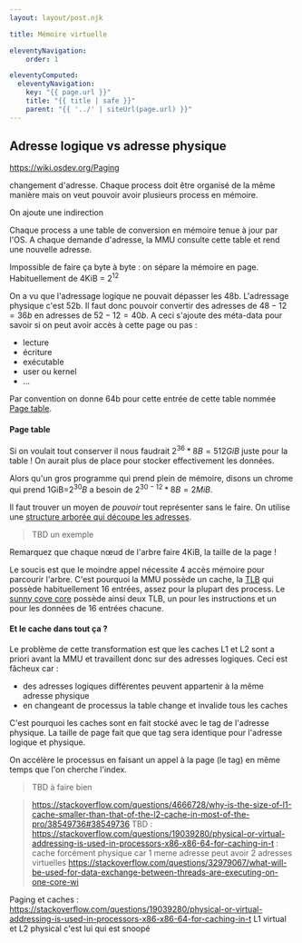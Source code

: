 ```yaml
---
layout: layout/post.njk

title: Mémoire virtuelle

eleventyNavigation:
    order: 1

eleventyComputed:
  eleventyNavigation:
    key: "{{ page.url }}"
    title: "{{ title | safe }}"
    parent: "{{ '../' | siteUrl(page.url) }}"
---
```


## Adresse logique vs adresse physique

<https://wiki.osdev.org/Paging>

changement d'adresse. Chaque process doit être organisé de la même manière mais on veut pouvoir avoir plusieurs process en mémoire.

On ajoute une indirection

Chaque process a une table de conversion en mémoire tenue à jour par l'OS. A chaque demande d'adresse, la MMU consulte cette table et rend une nouvelle adresse.

Impossible de faire ça byte à byte : on sépare la mémoire en page. Habituellement de 4KiB = $2^{12}$

On a vu que l'adressage logique ne pouvait dépasser les 48b. L'adressage physique c'est 52b. Il faut donc pouvoir convertir des adresses de $48-12 = 36b$ en adresses de $52-12=40b$. A ceci s'ajoute des méta-data pour savoir si on peut avoir accès à cette page ou pas :

- lecture
- écriture
- exécutable
- user ou kernel
- ...

Par convention on donne 64b pour cette entrée de cette table nommée [Page table](https://en.wikipedia.org/wiki/Page_table).

#### Page table

Si on voulait tout conserver il nous faudrait $2^{36} * 8B = 512GiB$ juste pour la table ! On aurait plus de place pour stocker effectivement les données.

Alors qu'un gros programme qui prend plein de mémoire, disons un chrome qui prend 1GiB=$2^{30}B$ a besoin de $2^{30-12} *8B = 2MiB$.

Il faut trouver un moyen de *pouvoir* tout représenter sans le faire. On utilise une [structure arborée qui découpe les adresses](https://en.wikipedia.org/wiki/X86-64#Page_table_structure).

> TBD un exemple

Remarquez que chaque nœud de l'arbre faire 4KiB, la taille de la page !

Le soucis est que le moindre appel nécessite 4 accès mémoire pour parcourir l'arbre. C'est pourquoi la MMU possède un cache, la [TLB](https://fr.wikipedia.org/wiki/Translation_lookaside_buffer) qui possède habituellement 16 entrées, assez pour la plupart des process. Le [sunny cove core](https://en.wikichip.org/wiki/intel/microarchitectures/sunny_cove#Architecture) possède ainsi deux TLB, un pour les instructions et un pour les données de 16 entrées chacune.

#### Et le cache dans tout ça ?

Le problème de cette transformation est que les caches L1 et L2 sont a priori avant la MMU et travaillent donc sur des adresses logiques. Ceci est fâcheux car :

- des adresses logiques différentes peuvent appartenir à la même adresse physique
- en changeant de processus la table change et invalide tous les caches

C'est pourquoi les caches sont en fait stocké avec le tag de l'adresse physique. La taille de page fait que que tag sera identique pour l'adresse logique et physique.

On accélère le processus en faisant un appel à la page (le tag) en même temps que l'on cherche l'index.
> TBD à faire bien

> <https://stackoverflow.com/questions/4666728/why-is-the-size-of-l1-cache-smaller-than-that-of-the-l2-cache-in-most-of-the-pro/38549736#38549736>
> TBD : <https://stackoverflow.com/questions/19039280/physical-or-virtual-addressing-is-used-in-processors-x86-x86-64-for-caching-in-t> : cache forcément physique car 1 meme adresse peut avoir 2 adresses virtuelles
> <https://stackoverflow.com/questions/32979067/what-will-be-used-for-data-exchange-between-threads-are-executing-on-one-core-wi>
>

Paging et caches : <https://stackoverflow.com/questions/19039280/physical-or-virtual-addressing-is-used-in-processors-x86-x86-64-for-caching-in-t> L1 virtual et L2 physical c'est lui qui est snoopé
